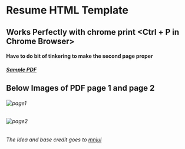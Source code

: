 # Resume HTML Template
## Works Perfectly with chrome print <Ctrl + P in Chrome Browser>
#### Have to do bit of tinkering to make the second page proper
##### [Sample PDF](https://drive.google.com/open?id=17Gz9S73nOy62Ji9lMfrBFXM_PTgYqGKl)  

## Below Images of PDF page 1 and page 2
###### ![page1](https://image.ibb.co/ipLTyc/page_1.png)
###### ![page2](https://image.ibb.co/ctnxrx/page_2.png)
###### The Idea and base credit goes to [mnjul](https://github.com/mnjul/) 
